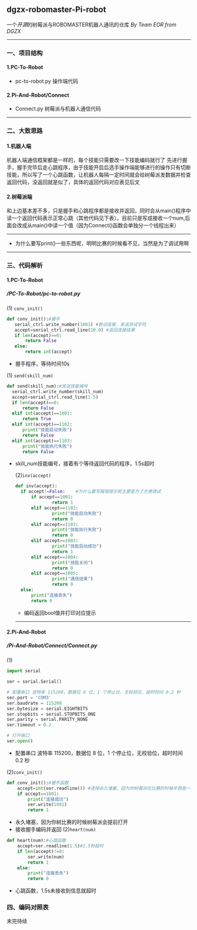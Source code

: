 ## dgzx-robomaster-Pi-robot
一个*开源*的树莓派与ROBOMASTER机器人通讯的仓库
*By Team EOR from DGZX*
***
### 一、项目结构
#### 1.PC-To-Robot
* pc-to-robot.py
操作端代码
#### 2.Pi-And-Robot/Connect
* Connect.py
树莓派与机器人通信代码
***
### 二、大致思路
#### 1.机器人端
机器人端通信框架都是一样的，每个技能只需要改一下技能编码就行了
先进行握手，握手完毕后走心跳程序，由于技能开启后选手操作端能够进行的操作只有切断技能，所以写了一个心跳函数，让机器人每隔一定时间就会给树莓派发数据并检查返回代码，没返回就是似了，具体的返回代码对应表见后文
#### 2.树莓派端
和上边基本差不多，只是握手和心跳程序都是接收并返回，同时会从main()程序中读一个返回代码表示正常心跳（其他代码见下表）。目前只是写成接收一个num,后面会改成从main()中读一个值（因为Connect()函数会单独分一个线程出来）
***
* 为什么要写print()一些东西呢，明明比赛的时候看不见，当然是为了调试用啊
***
### 三、代码解析

#### 1.PC-To-Robot

  ##### /PC-To-Robot/pc-to-robot.py

  (1) ``conv_init()``

  ```py
def conv_init():#握手
     serial_ctrl.write_number(1001) #尝试连接，发送测试字符
     accept=serial_ctrl.read_line(10.0) #返回连接结果
     if len(accept)==0:
         return False
     else:
         return int(accept)
  ```

  * 握手程序，等待时间10s

  (1) ``send(skill_num)``

  ```py
  def send(skill_num):#发送技能编号
    serial_ctrl.write_number(skill_num)
    accept=serial_ctrl.read_line(1.5)
    if len(accept)==0:
        return False
    elif int(accept)==1001:
        return True
    elif int(accept)==1102:
        print("技能启动失败")
        return False
    elif int(accept)==1103:
        print("技能执行失败")
        return False
  ```

* skill_num技能编号，接着有个等待返回代码的程序，1.5s超时

  (2)``inv(accept)``
  ```py
  def inv(accept):
    if accept!=False:    #为什么要写报错提示呢主要是为了方便调试
        if accept==1001:
                return 1
        elif accept==1102:
                print("技能启动失败")
                return 0
        elif accept==1103:
                print("技能执行失败")
                return 0
        elif accept==1003:
                print("技能启动成功")
                return 1
        elif accept==1004:
                print("技能关闭")
                return 0
        elif accept==1005:
                print("通信结束")
                return 0
    else:
        print("连接丢失")
        return 0
  ```
  * 编码返回bool值并打印对应提示
  ***
#### 2.Pi-And-Robot

  ##### /Pi-And-Robot/Connect/Connect.py
  (1)
```py
import serial

ser = serial.Serial()

# 配置串口 波特率 115200，数据位 8 位，1 个停止位，无校验位，超时时间 0.2 秒
ser.port = 'COM3'
ser.baudrate = 115200
ser.bytesize = serial.EIGHTBITS
ser.stopbits = serial.STOPBITS_ONE
ser.parity = serial.PARITY_NONE
ser.timeout = 0.2

# 打开串口
ser.open()
```
* 配置串口 波特率 115200，数据位 8 位，1 个停止位，无校验位，超时时间 0.2 秒

(2)```conv_init()```

```py
def conv_init():#握手函数
    accept=int(ser.readline()) #选择永久堵塞，因为你树莓派在比赛的时候毕竟是一直开着的
    if accept==1001:
        print("连接成功")
        ser.write(1001)
        return 1
```

* 永久堵塞，因为你树比赛的时候树莓派会提前打开
* 接收握手编码并返回
(2)```heart(num)```
```py
def heart(num):#心跳函数
    accept=ser.readline(1.5)#1.5秒超时
    if len(accept)!=0:
        ser.write(num)
        return 1
    else:
        print("连接丢失")
        return 0
```
* 心跳函数，1.5s未接收到信息就超时

### 四、编码对照表
未完待续